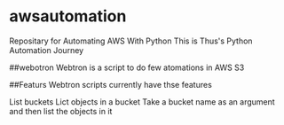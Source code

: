 # awsautomation
Repositary for Automating AWS With Python
This is Thus's Python Automation Journey

##webotron
Webtron is a script to do  few atomations in AWS S3  

##Featurs
Webtron scripts currently have thse features 

List buckets 
Lict objects in a bucket 
Take a bucket name as an argument and then list the  objects in it 

